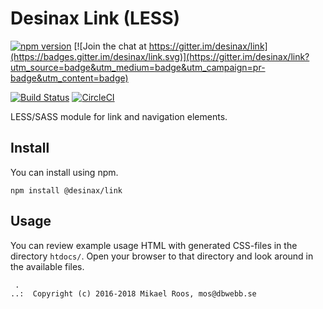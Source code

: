 Desinax Link (LESS)
===============================

[![npm version](https://badge.fury.io/js/%40desinax%2Flink.svg)](https://badge.fury.io/js/%40desinax%2Flink)
[![Join the chat at https://gitter.im/desinax/link](https://badges.gitter.im/desinax/link.svg)](https://gitter.im/desinax/link?utm_source=badge&utm_medium=badge&utm_campaign=pr-badge&utm_content=badge)

[![Build Status](https://travis-ci.org/desinax/link.svg?branch=master)](https://travis-ci.org/desinax/link)
[![CircleCI](https://circleci.com/gh/desinax/link.svg?style=svg)](https://circleci.com/gh/desinax/link)

LESS/SASS module for link and navigation elements.



Install
-------------------------------

You can install using npm.

```text
npm install @desinax/link
```



Usage
-------------------------------

You can review example usage HTML with generated CSS-files in the directory `htdocs/`. Open your browser to that directory and look around in the available files.



```
 . 
..:  Copyright (c) 2016-2018 Mikael Roos, mos@dbwebb.se 
```
